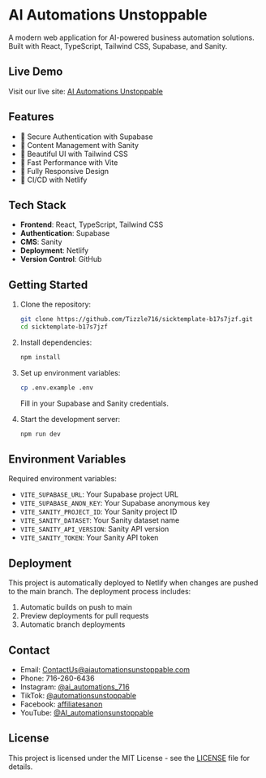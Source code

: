 # AI Automations Unstoppable

A modern web application for AI-powered business automation solutions. Built with React, TypeScript, Tailwind CSS, Supabase, and Sanity.

## Live Demo
Visit our live site: [AI Automations Unstoppable](https://march01winsurf.netlify.app)

## Features

- 🔐 Secure Authentication with Supabase
- 📝 Content Management with Sanity
- 🎨 Beautiful UI with Tailwind CSS
- 🚀 Fast Performance with Vite
- 📱 Fully Responsive Design
- 🔄 CI/CD with Netlify

## Tech Stack

- **Frontend**: React, TypeScript, Tailwind CSS
- **Authentication**: Supabase
- **CMS**: Sanity
- **Deployment**: Netlify
- **Version Control**: GitHub

## Getting Started

1. Clone the repository:
   ```bash
   git clone https://github.com/Tizzle716/sicktemplate-b17s7jzf.git
   cd sicktemplate-b17s7jzf
   ```

2. Install dependencies:
   ```bash
   npm install
   ```

3. Set up environment variables:
   ```bash
   cp .env.example .env
   ```
   Fill in your Supabase and Sanity credentials.

4. Start the development server:
   ```bash
   npm run dev
   ```

## Environment Variables

Required environment variables:
- `VITE_SUPABASE_URL`: Your Supabase project URL
- `VITE_SUPABASE_ANON_KEY`: Your Supabase anonymous key
- `VITE_SANITY_PROJECT_ID`: Your Sanity project ID
- `VITE_SANITY_DATASET`: Your Sanity dataset name
- `VITE_SANITY_API_VERSION`: Sanity API version
- `VITE_SANITY_TOKEN`: Your Sanity API token

## Deployment

This project is automatically deployed to Netlify when changes are pushed to the main branch. The deployment process includes:

1. Automatic builds on push to main
2. Preview deployments for pull requests
3. Automatic branch deployments

## Contact

- Email: ContactUs@aiautomationsunstoppable.com
- Phone: 716-260-6436
- Instagram: [@ai_automations_716](https://www.instagram.com/ai_automations_716)
- TikTok: [@automationsunstoppable](https://www.tiktok.com/@automationsunstoppable)
- Facebook: [affiliatesanon](https://facebook.com/affiliatesanon)
- YouTube: [@AI_automationsunstoppable](https://youtube.com/@AI_automationsunstoppable)

## License

This project is licensed under the MIT License - see the [LICENSE](LICENSE) file for details.